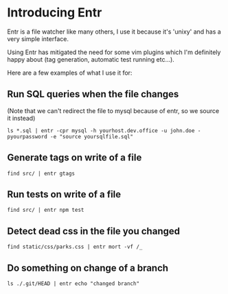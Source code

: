 # Introducing Entr  

Entr is a file watcher like many others, I use it because it's 'unixy' and has a very simple interface.

Using Entr has mitigated the need for some vim plugins which I'm definitely happy about (tag generation, automatic test running etc...).

Here are a few examples of what I use it for:

## Run SQL queries when the file changes

(Note that we can't redirect the file to mysql because of entr, so we source it instead)

`ls *.sql | entr -cpr mysql -h yourhost.dev.office -u john.doe -pyourpassword -e "source yoursqlfile.sql"`

## Generate tags on write of a file

`find src/ | entr gtags`

## Run tests on write of a file

`find src/ | entr npm test`

## Detect dead css in the file you changed

`find static/css/parks.css | entr mort -vf /_`

## Do something on change of a branch

`ls ./.git/HEAD | entr echo "changed branch"`
